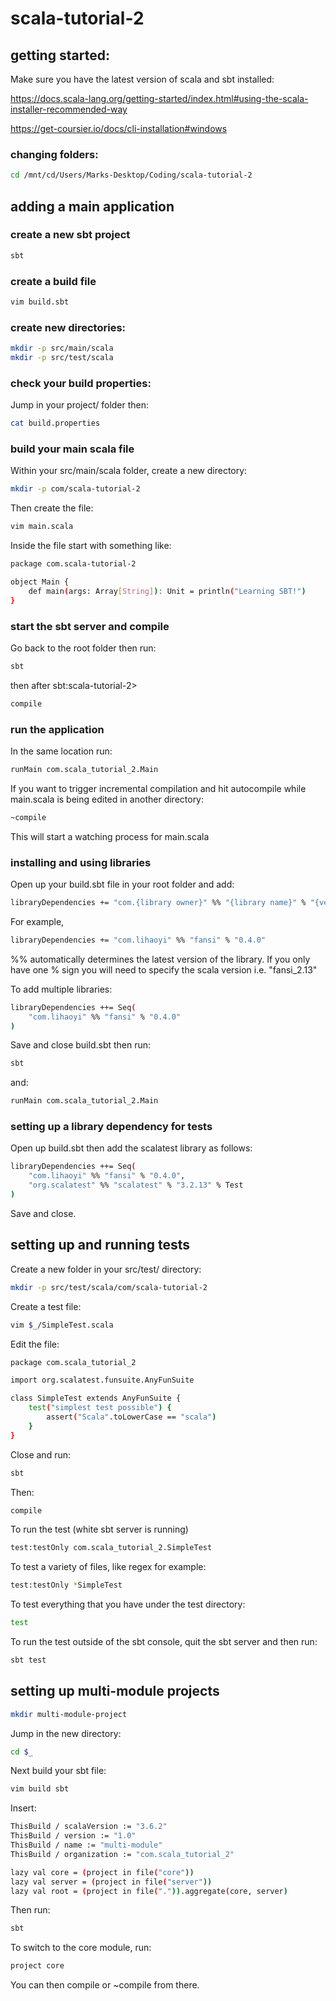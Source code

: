 # scala-tutorial-2

## getting started:

Make sure you have the latest version of scala and sbt installed:

https://docs.scala-lang.org/getting-started/index.html#using-the-scala-installer-recommended-way

https://get-coursier.io/docs/cli-installation#windows

### changing folders:

```sh
cd /mnt/cd/Users/Marks-Desktop/Coding/scala-tutorial-2
```

## adding a main application

### create a new sbt project

```sh
sbt
```

### create a build file

```sh
vim build.sbt
```

### create new directories:

```sh
mkdir -p src/main/scala
mkdir -p src/test/scala
```

### check your build properties:

Jump in your project/ folder then:

```sh
cat build.properties
```

### build your main scala file

Within your src/main/scala folder, create a new directory:

```sh
mkdir -p com/scala-tutorial-2
```

Then create the file:

```sh
vim main.scala
```

Inside the file start with something like:

```sh
package com.scala-tutorial-2

object Main {
    def main(args: Array[String]): Unit = println("Learning SBT!")
}
```

### start the sbt server and compile

Go back to the root folder then run:

```sh
sbt
```

then after sbt:scala-tutorial-2>

```sh
compile
```

### run the application

In the same location run:

```sh
runMain com.scala_tutorial_2.Main
```

If you want to trigger incremental compilation and hit autocompile while
main.scala is being edited in another directory:

```sh
~compile
```

This will start a watching process for main.scala

### installing and using libraries

Open up your build.sbt file in your root folder and add:

```sh
libraryDependencies += "com.{library owner}" %% "{library name}" % "{version #}"
```

For example,

```sh
libraryDependencies += "com.lihaoyi" %% "fansi" % "0.4.0"
```

%% automatically determines the latest version of the library. If you only have
one % sign you will need to specify the scala version i.e. "fansi_2.13"

To add multiple libraries:

```sh
libraryDependencies ++= Seq(
    "com.lihaoyi" %% "fansi" % "0.4.0"
)
```

Save and close build.sbt then run:

```sh
sbt
```

and:

```sh
runMain com.scala_tutorial_2.Main
```

### setting up a library dependency for tests

Open up build.sbt then add the scalatest library as follows:

```sh
libraryDependencies ++= Seq(
	"com.lihaoyi" %% "fansi" % "0.4.0",
	"org.scalatest" %% "scalatest" % "3.2.13" % Test
)
```

Save and close.

## setting up and running tests

Create a new folder in your src/test/ directory:

```sh
mkdir -p src/test/scala/com/scala-tutorial-2
```

Create a test file:

```sh
vim $_/SimpleTest.scala
```

Edit the file:

```sh
package com.scala_tutorial_2

import org.scalatest.funsuite.AnyFunSuite

class SimpleTest extends AnyFunSuite {
    test("simplest test possible") {
        assert("Scala".toLowerCase == "scala")
    }
}
```

Close and run:

```sh
sbt
```

Then:

```sh
compile
```

To run the test (white sbt server is running)

```sh
test:testOnly com.scala_tutorial_2.SimpleTest
```

To test a variety of files, like regex for example:

```sh
test:testOnly *SimpleTest
```

To test everything that you have under the test directory:

```sh
test
```

To run the test outside of the sbt console, quit the sbt server and then run:

```sh
sbt test
```

## setting up multi-module projects

```sh
mkdir multi-module-project
```

Jump in the new directory:

```sh
cd $_
```

Next build your sbt file:

```sh
vim build sbt
```

Insert:

```sh
ThisBuild / scalaVersion := "3.6.2"
ThisBuild / version := "1.0"
ThisBuild / name := "multi-module"
ThisBuild / organization := "com.scala_tutorial_2"

lazy val core = (project in file("core"))
lazy val server = (project in file("server"))
lazy val root = (project in file(".")).aggregate(core, server)
```

Then run:

```sh
sbt
```

To switch to the core module, run:

```sh
project core
```

You can then compile or ~compile from there.
